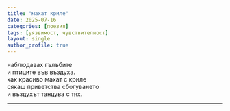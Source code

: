 ```yaml
---
title: "махат криле"
date: 2025-07-16
categories: [поезия]
tags: [уязвимост, чувствителност]
layout: single
author_profile: true
---
```

<div class="poem3">

наблюдавах гълъбите <br/>
и птиците във въздуха. <br/>
как красиво махат с криле <br/>
сякаш приветства сбогуването <br/>
и въздухът танцува с тях. <br/>


</div>
<hr/>